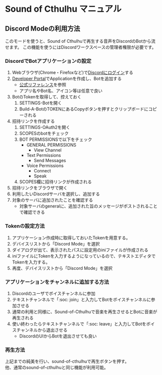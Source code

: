 # Sound of Cthulhu マニュアル

## Discord Modeの利用方法

このモードを使うと、Sound of Cthulhuで再生する音声をDiscordのBotから流せます。
この機能を使うにはDiscordワークスペースの管理者権限が必要です。

### DiscordでBotアプリケーションの設定

1. Webブラウザ(Chrome・Firefoxなど)で[Discordにログイン](https://discordapp.com/login)する
2. [Developer Portal](https://discord.com/developers/applications)でApplicationを作成し、Botを追加する
    - [公式リファレンス](https://discordjs.guide/preparations/setting-up-a-bot-application.html)を参照
    - アプリ名やBot名、アイコン等は任意で良い
3. BotのTokenを取得して、控えておく
    1. SETTINGS-Botを開く
    2. Build-A-BotのTOKENにあるCopyボタンを押すとクリップボードにコピーされる
4. 招待リンクを作成する
    1. SETTINGS-OAuth2を開く
    2. SCOPESのbotをチェック
    3. BOT PERMISSIONSで以下をチェック
        - GENERAL PERMISSIONS
          - View Channel
        - Text Permissions
          - Send Messages
        - Voice Permissions
          - Connect
          - Speak
    4. SCOPES欄に招待リンクが作成される
5. 招待リンクをブラウザで開く
6. 利用したいDiscordサーバを選択し、追加する
7. 対象のサーバに追加されたことを確認する
    - 対象サーバのgeneralに、追加された旨のメッセージがポストされることで確認できる

### Tokenの設定方法

1. アプリケーション作成時に取得しておいたTokenを用意する。
2. デバイスリストから「Discord Mode」を選択
3. ダイアログが出て、表示されたパスに設定用のiniファイルが作成される
4. iniファイルにTokenを入力するようになっているので、テキストエディタでTokenを入力する。
5. 再度、デバイスリストから「Discord Mode」を選択

### アプリケーションをチャンネルに追加する方法

1. Discordのユーザでボイスチャンネルに参加
2. テキストチャンネルで「:soc: join」と入力してBotをボイスチャンネルに参加させる
3. 通常の利用と同様に、Sound-of-Cthulhuで音楽を再生させるとBotに音楽が再生される
4. 使い終わったらテキストチャンネルで「:soc: leave」と入力してBotをボイスチャンネルから退出させる
    - DiscordのUIからBotを退出させても良い

### 再生方法

上記までの純美を行い、sound-of-cthulhuで再生ボタンを押す。  
他、通常のsound-of-cthulhuと同じ機能が利用可能。
